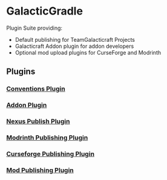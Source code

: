 # GalacticGradle

Plugin Suite providing:
- Default publishing for TeamGalacticraft Projects
- Galacticraft Addon plugin for addon developers
- Optional mod upload plugins for CurseForge and Modrinth

## Plugins

### [Conventions Plugin](conventions/README.md)

### [Addon Plugin](addon/README.md)

### [Nexus Publish Plugin](nexus/README.md)

### [Modrinth Publishing Plugin](modrinth/README.md)

### [Curseforge Publishing Plugin](curseforge/README.md)

### [Mod Publishing Plugin](publishing/README.md)
